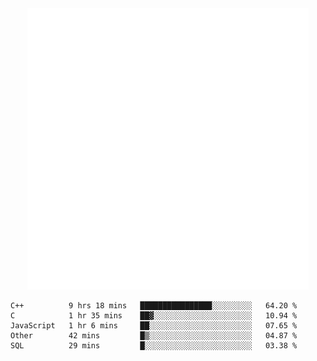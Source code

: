 <div align="center">
    <a href="https://konst.fish">
        <img src="https://raw.githubusercontent.com/konstfish/konstfish/master/fish.svg" alt="Logo" width="450"/>
    </a>
</div>

<!--START_SECTION:waka-->
```text
C++          9 hrs 18 mins   ████████████████░░░░░░░░░   64.20 % 
C            1 hr 35 mins    ██▓░░░░░░░░░░░░░░░░░░░░░░   10.94 % 
JavaScript   1 hr 6 mins     ██░░░░░░░░░░░░░░░░░░░░░░░   07.65 % 
Other        42 mins         █▒░░░░░░░░░░░░░░░░░░░░░░░   04.87 % 
SQL          29 mins         █░░░░░░░░░░░░░░░░░░░░░░░░   03.38 % 
```
<!--END_SECTION:waka-->
